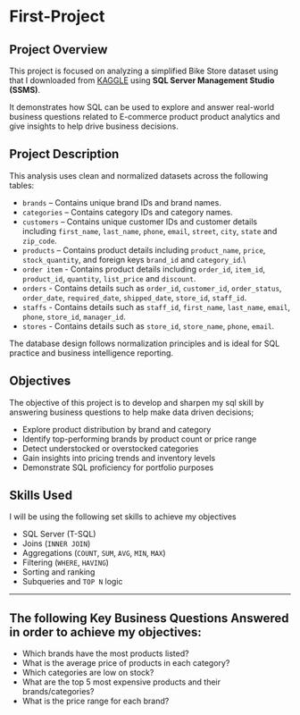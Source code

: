 # First-Project
## Project Overview

This project is focused on analyzing a simplified Bike Store dataset using  that I downloaded from [KAGGLE](https://www.kaggle.com/datasets/dillonmyrick/bike-store-sample-database/code) using **SQL Server Management Studio (SSMS)**.

It demonstrates how SQL can be used to explore and answer real-world business questions related to E-commerce product product analytics and give insights to help drive business decisions.

## Project Description

This analysis uses clean and normalized datasets across the following tables:

- `brands` – Contains unique brand IDs and brand names.
- `categories` – Contains category IDs and category names.
- `customers` – Contains unique customer IDs and customer details including `first_name`, `last_name`, `phone`, `email`, `street`, `city`, `state` and `zip_code`.
- `products` – Contains product details including `product_name`, `price`, `stock_quantity`, and foreign keys `brand_id` and `category_id`.\
- `order item` - Contains product details including `order_id`, `item_id`, `product_id`, `quantity`, `list_price` and `discount`.
- `orders` - Contains details such as `order_id`, `customer_id`, `order_status`, `order_date`, `required_date`, `shipped_date`, `store_id`, `staff_id`.
- `staffs` - Contains details such as `staff_id`, `first_name`, `last_name`, `email`, `phone`, `store_id`, `manager_id`.
- `stores` - Contains details such as `store_id`, `store_name`, `phone`, `email`.

The database design follows normalization principles and is ideal for SQL practice and business intelligence reporting.


## Objectives
The objective of this project is to develop and sharpen my sql skill by answering business questions to help make data driven decisions;
- Explore product distribution by brand and category
- Identify top-performing brands by product count or price range
- Detect understocked or overstocked categories
- Gain insights into pricing trends and inventory levels
- Demonstrate SQL proficiency for portfolio purposes


## Skills Used
I will be using the following set skills to achieve my objectives
- SQL Server (T-SQL)
- Joins (`INNER JOIN`)
- Aggregations (`COUNT`, `SUM`, `AVG`, `MIN`, `MAX`)
- Filtering (`WHERE`, `HAVING`)
- Sorting and ranking
- Subqueries and `TOP N` logic

---

## The following Key Business Questions Answered in order to achieve my objectives:

- Which brands have the most products listed?
- What is the average price of products in each category?
- Which categories are low on stock?
- What are the top 5 most expensive products and their brands/categories?
- What is the price range for each brand?
